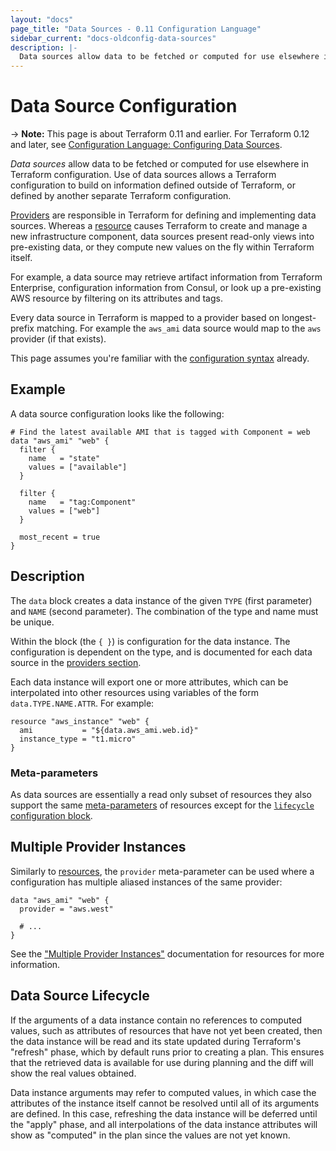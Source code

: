 ```yaml
---
layout: "docs"
page_title: "Data Sources - 0.11 Configuration Language"
sidebar_current: "docs-oldconfig-data-sources"
description: |-
  Data sources allow data to be fetched or computed for use elsewhere in Terraform configuration.
---
```


# Data Source Configuration

-> **Note:** This page is about Terraform 0.11 and earlier. For Terraform 0.12
and later, see
[Configuration Language: Configuring Data Sources](../configuration/data-sources.html).

*Data sources* allow data to be fetched or computed for use elsewhere
in Terraform configuration. Use of data sources allows a Terraform
configuration to build on information defined outside of Terraform,
or defined by another separate Terraform configuration.

[Providers](/docs/configuration/providers.html) are responsible in
Terraform for defining and implementing data sources. Whereas
a [resource](/docs/configuration/resources.html) causes Terraform
to create and manage a new infrastructure component, data sources
present read-only views into pre-existing data, or they compute
new values on the fly within Terraform itself.

For example, a data source may retrieve artifact information from
Terraform Enterprise, configuration information from Consul, or look up a pre-existing
AWS resource by filtering on its attributes and tags.

Every data source in Terraform is mapped to a provider based
on longest-prefix matching. For example the `aws_ami`
data source would map to the `aws` provider (if that exists).

This page assumes you're familiar with the
[configuration syntax](/docs/configuration/syntax.html)
already.

## Example

A data source configuration looks like the following:

```hcl
# Find the latest available AMI that is tagged with Component = web
data "aws_ami" "web" {
  filter {
    name   = "state"
    values = ["available"]
  }

  filter {
    name   = "tag:Component"
    values = ["web"]
  }

  most_recent = true
}
```

## Description

The `data` block creates a data instance of the given `TYPE` (first
parameter) and `NAME` (second parameter). The combination of the type
and name must be unique.

Within the block (the `{ }`) is configuration for the data instance. The
configuration is dependent on the type, and is documented for each
data source in the [providers section](/docs/providers/index.html).

Each data instance will export one or more attributes, which can be
interpolated into other resources using variables of the form
`data.TYPE.NAME.ATTR`. For example:

```hcl
resource "aws_instance" "web" {
  ami           = "${data.aws_ami.web.id}"
  instance_type = "t1.micro"
}
```

### Meta-parameters

As data sources are essentially a read only subset of resources they also support the same [meta-parameters](https://www.terraform.io/docs/configuration/resources.html#meta-parameters) of resources except for the [`lifecycle` configuration block](https://www.terraform.io/docs/configuration/resources.html#lifecycle).

## Multiple Provider Instances

Similarly to [resources](/docs/configuration/resources.html), the
`provider` meta-parameter can be used where a configuration has
multiple aliased instances of the same provider:

```hcl
data "aws_ami" "web" {
  provider = "aws.west"

  # ...
}
```

See the ["Multiple Provider Instances"](/docs/configuration/resources.html#multiple-provider-instances) documentation for resources
for more information.

## Data Source Lifecycle

If the arguments of a data instance contain no references to computed values,
such as attributes of resources that have not yet been created, then the
data instance will be read and its state updated during Terraform's "refresh"
phase, which by default runs prior to creating a plan. This ensures that the
retrieved data is available for use during planning and the diff will show
the real values obtained.

Data instance arguments may refer to computed values, in which case the
attributes of the instance itself cannot be resolved until all of its
arguments are defined. In this case, refreshing the data instance will be
deferred until the "apply" phase, and all interpolations of the data instance
attributes will show as "computed" in the plan since the values are not yet
known.
